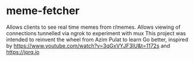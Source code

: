 # meme-fetcher
Allows clients to see real time memes from r/memes. Allows viewing of connections tunnelled via ngrok to experiment with mux
This project was intended to reinvent the wheel from Azim Pulat to learn Go better, inspired by https://www.youtube.com/watch?v=3qGxVYJF3IU&t=1172s and https://jprq.io
